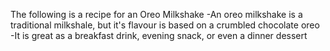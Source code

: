 The following is a recipe for an Oreo Milkshake
    -An oreo milkshake is a traditional milkshale, but it's flavour is based on a crumbled chocolate oreo
    -It is great as a breakfast drink, evening snack, or even a dinner dessert